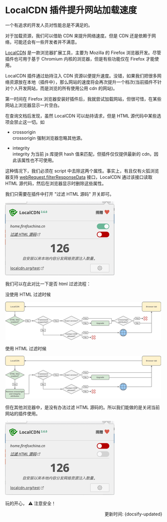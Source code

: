 # LocalCDN 插件提升网站加载速度

一个有追求的开发人员对性能总是不满足的。

对于加载资源，我们可以借助 CDN 来提升网络速度。但是 CDN 还是依赖于网络，可能还会有一些开发者并不满意。

[LocalCDN](https://www.localcdn.org/) 是一款浏览器扩展工具，主要为 Mozilla 的 Firefox 浏览器开发。尽管插件也可用于基于 Chromium 内核的浏览器，但是有些功能仅在 Firefox 才能使用。

LocalCDN 插件通过劫持注入 CDN 资源以便提升速度。没错，如果我们把很多网络资源放在本地（插件中），那么网站的速度将会再次提升一个档次(当前插件不针对个人开发网站，而是浏览的所有使用公用 cdn 的网站)。

第一时间在 Firefox 浏览器安装好插件后，我就尝试加载网站，但很可惜，在某些网站上浏览器显示一片空白。

在查询文档后发现，虽然 LocalCDN 可以劫持请求，但是 HTML 源代码中某些选项会禁止这一切。如 

- crossorigin   
  crossorigin 强制浏览器忽略其他源。

- integrity   
  integrity 为当前 js 库提供 hash 值来匹配，但插件仅仅提供最新的 cdn，因此该属性也不可使用。

这种情况下，我们必须在 script 中去除这两个属性。事实上，有且仅有火狐浏览器支持 [webRequest.filterResponseData](https://developer.mozilla.org/en-US/docs/Mozilla/Add-ons/WebExtensions/API/webRequest/filterResponseData) 接口，LocalCDN 通过该接口读取 HTML 源代码，然后在浏览器显示时删除这些属性。

我们只需要在插件中打开 "过滤 HTML 源码" 开关即可。

![filter-show](./location-cdn-filter-open.png)

我们可以在此对比一下是否 html 过滤流程：

没使用 HTML 过滤时候

![location-cdn](./location-cdn.png)

使用 HTML 过滤时候

![location-cdn-filter](./location-cdn-html-filter.png)


但在其他浏览器中，是没有办法过滤 HTML 源码的。所以我们能做的是关闭当前网站的插件使用。

![location-cdn-close](./location-cdn-close.png)


玩的开心， ⚠️ 注意安全！

<div style="float: right">更新时间: {docsify-updated}</div>
